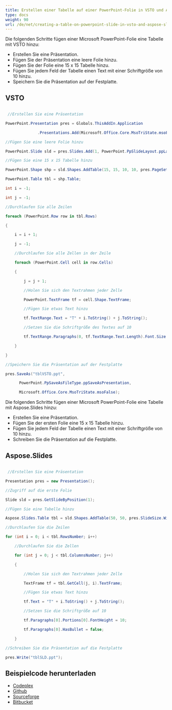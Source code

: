```yaml
---
title: Erstellen einer Tabelle auf einer PowerPoint-Folie in VSTO und Aspose.Slides
type: docs
weight: 90
url: /de/net/creating-a-table-on-powerpoint-slide-in-vsto-and-aspose-slides/
---
```


Die folgenden Schritte fügen einer Microsoft PowerPoint-Folie eine Tabelle mit VSTO hinzu:

- Erstellen Sie eine Präsentation.
- Fügen Sie der Präsentation eine leere Folie hinzu.
- Fügen Sie der Folie eine 15 x 15 Tabelle hinzu.
- Fügen Sie jedem Feld der Tabelle einen Text mit einer Schriftgröße von 10 hinzu.
- Speichern Sie die Präsentation auf der Festplatte.
## **VSTO**
``` csharp

 //Erstellen Sie eine Präsentation

PowerPoint.Presentation pres = Globals.ThisAddIn.Application

			  .Presentations.Add(Microsoft.Office.Core.MsoTriState.msoFalse);

//Fügen Sie eine leere Folie hinzu

PowerPoint.Slide sld = pres.Slides.Add(1, PowerPoint.PpSlideLayout.ppLayoutBlank);

//Fügen Sie eine 15 x 15 Tabelle hinzu

PowerPoint.Shape shp = sld.Shapes.AddTable(15, 15, 10, 10, pres.PageSetup.SlideWidth - 20, 300);

PowerPoint.Table tbl = shp.Table;

int i = -1;

int j = -1;

//Durchlaufen Sie alle Zeilen

foreach (PowerPoint.Row row in tbl.Rows)

{

	i = i + 1;

	j = -1;

	//Durchlaufen Sie alle Zellen in der Zeile

	foreach (PowerPoint.Cell cell in row.Cells)

	{

		j = j + 1;

		//Holen Sie sich den Textrahmen jeder Zelle

		PowerPoint.TextFrame tf = cell.Shape.TextFrame;

		//Fügen Sie etwas Text hinzu

		tf.TextRange.Text = "T" + i.ToString() + j.ToString();

		//Setzen Sie die Schriftgröße des Textes auf 10

		tf.TextRange.Paragraphs(0, tf.TextRange.Text.Length).Font.Size = 10;

	}

}

//Speichern Sie die Präsentation auf der Festplatte

pres.SaveAs("tblVSTO.ppt",

	  PowerPoint.PpSaveAsFileType.ppSaveAsPresentation,

	  Microsoft.Office.Core.MsoTriState.msoFalse);

``` 

Die folgenden Schritte fügen einer Microsoft PowerPoint-Folie eine Tabelle mit Aspose.Slides hinzu:

- Erstellen Sie eine Präsentation.
- Fügen Sie der ersten Folie eine 15 x 15 Tabelle hinzu.
- Fügen Sie jedem Feld der Tabelle einen Text mit einer Schriftgröße von 10 hinzu.
- Schreiben Sie die Präsentation auf die Festplatte.
## **Aspose.Slides**
``` csharp

 //Erstellen Sie eine Präsentation

Presentation pres = new Presentation();

//Zugriff auf die erste Folie

Slide sld = pres.GetSlideByPosition(1);

//Fügen Sie eine Tabelle hinzu

Aspose.Slides.Table tbl = sld.Shapes.AddTable(50, 50, pres.SlideSize.Width - 100, pres.SlideSize.Height - 100, 15, 15);

//Durchlaufen Sie die Zeilen

for (int i = 0; i < tbl.RowsNumber; i++)

	//Durchlaufen Sie die Zellen

	for (int j = 0; j < tbl.ColumnsNumber; j++)

	{

		//Holen Sie sich den Textrahmen jeder Zelle

		TextFrame tf = tbl.GetCell(j, i).TextFrame;

		//Fügen Sie etwas Text hinzu

		tf.Text = "T" + i.ToString() + j.ToString();

		//Setzen Sie die Schriftgröße auf 10

		tf.Paragraphs[0].Portions[0].FontHeight = 10;

		tf.Paragraphs[0].HasBullet = false;

	}

//Schreiben Sie die Präsentation auf die Festplatte

pres.Write("tblSLD.ppt");

``` 
## **Beispielcode herunterladen**
- [Codeplex](https://asposevsto.codeplex.com/downloads/get/772951)
- [Github](https://github.com/aspose-slides/Aspose.Slides-for-.NET/releases/download/AsposeSlidesVsVSTOv1.1/Creating.a.Table.on.PowerPoint.Slide.Aspose.Slides.zip)
- [Sourceforge](https://sourceforge.net/projects/asposevsto/files/Aspose.Slides%20Vs%20VSTO%20Slides/Creating%20a%20Table%20on%20PowerPoint%20Slide%20\(Aspose.Slides\).zip/download)
- [Bitbucket](https://bitbucket.org/asposemarketplace/aspose-for-vsto/downloads/Creating%20a%20Table%20on%20PowerPoint%20Slide%20\(Aspose.Slides\).zip)